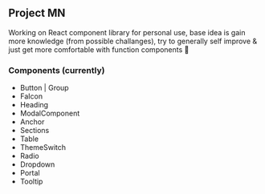 ## Project MN
Working on React component library for personal use, base idea is gain more knowledge (from possible challanges), try to generally self improve & just get more comfortable with function components 🙂

### Components (currently)
- Button | Group
- FaIcon
- Heading
- ModalComponent
- Anchor
- Sections
- Table
- ThemeSwitch
- Radio
- Dropdown
- Portal
- Tooltip